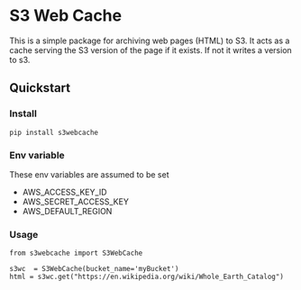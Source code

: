 # S3 Web Cache
This is a simple package for archiving web pages (HTML) to S3. It acts as a cache serving the S3 version of the page if it exists. If not it writes a version to s3.

## Quickstart

### Install

`pip install s3webcache`

### Env variable

These env variables are assumed to be set

* AWS_ACCESS_KEY_ID
* AWS_SECRET_ACCESS_KEY
* AWS_DEFAULT_REGION

### Usage

```
from s3webcache import S3WebCache

s3wc  = S3WebCache(bucket_name='myBucket')   
html = s3wc.get("https://en.wikipedia.org/wiki/Whole_Earth_Catalog")
```